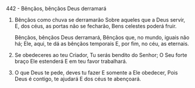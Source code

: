 442 - Bênçãos, bênçãos Deus derramará

1. Bênçãos como chuva se derramarão
   Sobre aqueles que a Deus servir,
   E, dos céus, as portas não se fecharão,
   Bens celestes poderá fruir.

   Bênçãos, bênçãos Deus derramará,
   Bênçãos que, no mundo, iguais não há;
   Ele, aqui, te dá as bênçãos temporais
   E, por fim, no céu, as eternais.

2. Se obedeceres ao teu Criador,
   Tu serás bendito do Senhor;
   O Seu forte braço Ele estenderá
   E em teu favor trabalhará.

3. O que Deus te pede, deves tu fazer
   E somente a Ele obedecer,
   Pois Deus é contigo, te ajudará
   E dos céus te abençoará.
